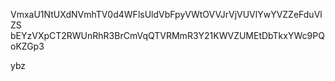 VmxaU1NtUXdNVmhTV0d4WFlsUldVbFpyVWtOVVJrVjVUVlYwYVZZeFduVlZS
bEYzVXpCT2RWUnRhR3BrCmVqQTVRMmR3Y21KWVZUMEtDbTkxYWc9PQoKZGp3

ybz